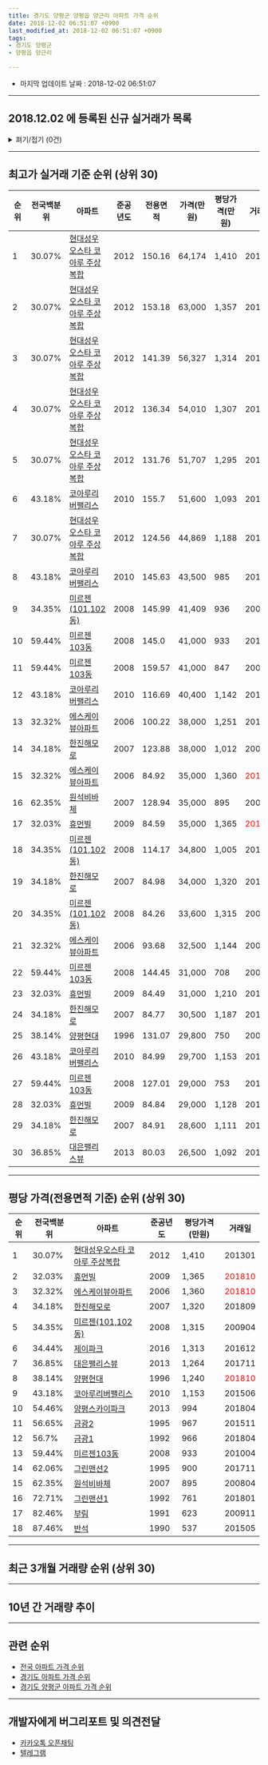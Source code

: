 ```yaml
---
title: 경기도 양평군 양평읍 양근리 아파트 가격 순위
date: 2018-12-02 06:51:07 +0900
last_modified_at: 2018-12-02 06:51:07 +0900
tags:
- 경기도 양평군
- 양평읍 양근리

---
```


* 마지막 업데이트 날짜 : 2018-12-02 06:51:07

---

## 2018.12.02 에 등록된 신규 실거래가 목록

<details>
<summary>펴기/접기 (0건)</summary>
<div markdown="1">

|아파트|전국백분위|준공년도|전용면적|가격(만원)|평당가격(만원)|거래일|
|---|---|---|---|---|---|---|
|없음|||||||


</div>
</details>

---

## 최고가 실거래 기준 순위 (상위 30)


|순위|전국백분위|아파트|준공년도|전용면적|가격(만원)|평당가격(만원)|거래일|
|---|---|---|---|---|---|---|---|
|1|30.07%|[현대성우오스타 코아루 주상복합](https://search.naver.com/search.naver?query=%EA%B2%BD%EA%B8%B0%EB%8F%84+%EC%96%91%ED%8F%89%EA%B5%B0+%EC%96%91%ED%8F%89%EC%9D%8D+%EC%96%91%EA%B7%BC%EB%A6%AC+%ED%98%84%EB%8C%80%EC%84%B1%EC%9A%B0%EC%98%A4%EC%8A%A4%ED%83%80+%EC%BD%94%EC%95%84%EB%A3%A8+%EC%A3%BC%EC%83%81%EB%B3%B5%ED%95%A9)|2012|150.16|64,174|1,410|201301|
|2|30.07%|[현대성우오스타 코아루 주상복합](https://search.naver.com/search.naver?query=%EA%B2%BD%EA%B8%B0%EB%8F%84+%EC%96%91%ED%8F%89%EA%B5%B0+%EC%96%91%ED%8F%89%EC%9D%8D+%EC%96%91%EA%B7%BC%EB%A6%AC+%ED%98%84%EB%8C%80%EC%84%B1%EC%9A%B0%EC%98%A4%EC%8A%A4%ED%83%80+%EC%BD%94%EC%95%84%EB%A3%A8+%EC%A3%BC%EC%83%81%EB%B3%B5%ED%95%A9)|2012|153.18|63,000|1,357|201609|
|3|30.07%|[현대성우오스타 코아루 주상복합](https://search.naver.com/search.naver?query=%EA%B2%BD%EA%B8%B0%EB%8F%84+%EC%96%91%ED%8F%89%EA%B5%B0+%EC%96%91%ED%8F%89%EC%9D%8D+%EC%96%91%EA%B7%BC%EB%A6%AC+%ED%98%84%EB%8C%80%EC%84%B1%EC%9A%B0%EC%98%A4%EC%8A%A4%ED%83%80+%EC%BD%94%EC%95%84%EB%A3%A8+%EC%A3%BC%EC%83%81%EB%B3%B5%ED%95%A9)|2012|141.39|56,327|1,314|201401|
|4|30.07%|[현대성우오스타 코아루 주상복합](https://search.naver.com/search.naver?query=%EA%B2%BD%EA%B8%B0%EB%8F%84+%EC%96%91%ED%8F%89%EA%B5%B0+%EC%96%91%ED%8F%89%EC%9D%8D+%EC%96%91%EA%B7%BC%EB%A6%AC+%ED%98%84%EB%8C%80%EC%84%B1%EC%9A%B0%EC%98%A4%EC%8A%A4%ED%83%80+%EC%BD%94%EC%95%84%EB%A3%A8+%EC%A3%BC%EC%83%81%EB%B3%B5%ED%95%A9)|2012|136.34|54,010|1,307|201304|
|5|30.07%|[현대성우오스타 코아루 주상복합](https://search.naver.com/search.naver?query=%EA%B2%BD%EA%B8%B0%EB%8F%84+%EC%96%91%ED%8F%89%EA%B5%B0+%EC%96%91%ED%8F%89%EC%9D%8D+%EC%96%91%EA%B7%BC%EB%A6%AC+%ED%98%84%EB%8C%80%EC%84%B1%EC%9A%B0%EC%98%A4%EC%8A%A4%ED%83%80+%EC%BD%94%EC%95%84%EB%A3%A8+%EC%A3%BC%EC%83%81%EB%B3%B5%ED%95%A9)|2012|131.76|51,707|1,295|201401|
|6|43.18%|[코아루리버팰리스](https://search.naver.com/search.naver?query=%EA%B2%BD%EA%B8%B0%EB%8F%84+%EC%96%91%ED%8F%89%EA%B5%B0+%EC%96%91%ED%8F%89%EC%9D%8D+%EC%96%91%EA%B7%BC%EB%A6%AC+%EC%BD%94%EC%95%84%EB%A3%A8%EB%A6%AC%EB%B2%84%ED%8C%B0%EB%A6%AC%EC%8A%A4)|2010|155.7|51,600|1,093|201010|
|7|30.07%|[현대성우오스타 코아루 주상복합](https://search.naver.com/search.naver?query=%EA%B2%BD%EA%B8%B0%EB%8F%84+%EC%96%91%ED%8F%89%EA%B5%B0+%EC%96%91%ED%8F%89%EC%9D%8D+%EC%96%91%EA%B7%BC%EB%A6%AC+%ED%98%84%EB%8C%80%EC%84%B1%EC%9A%B0%EC%98%A4%EC%8A%A4%ED%83%80+%EC%BD%94%EC%95%84%EB%A3%A8+%EC%A3%BC%EC%83%81%EB%B3%B5%ED%95%A9)|2012|124.56|44,869|1,188|201211|
|8|43.18%|[코아루리버팰리스](https://search.naver.com/search.naver?query=%EA%B2%BD%EA%B8%B0%EB%8F%84+%EC%96%91%ED%8F%89%EA%B5%B0+%EC%96%91%ED%8F%89%EC%9D%8D+%EC%96%91%EA%B7%BC%EB%A6%AC+%EC%BD%94%EC%95%84%EB%A3%A8%EB%A6%AC%EB%B2%84%ED%8C%B0%EB%A6%AC%EC%8A%A4)|2010|145.63|43,500|985|201212|
|9|34.35%|[미르젠(101,102동)](https://search.naver.com/search.naver?query=%EA%B2%BD%EA%B8%B0%EB%8F%84+%EC%96%91%ED%8F%89%EA%B5%B0+%EC%96%91%ED%8F%89%EC%9D%8D+%EC%96%91%EA%B7%BC%EB%A6%AC+%EB%AF%B8%EB%A5%B4%EC%A0%A0%28101%2C102%EB%8F%99%29)|2008|145.99|41,409|936|200901|
|10|59.44%|[미르젠103동](https://search.naver.com/search.naver?query=%EA%B2%BD%EA%B8%B0%EB%8F%84+%EC%96%91%ED%8F%89%EA%B5%B0+%EC%96%91%ED%8F%89%EC%9D%8D+%EC%96%91%EA%B7%BC%EB%A6%AC+%EB%AF%B8%EB%A5%B4%EC%A0%A0103%EB%8F%99)|2008|145.0|41,000|933|201004|
|11|59.44%|[미르젠103동](https://search.naver.com/search.naver?query=%EA%B2%BD%EA%B8%B0%EB%8F%84+%EC%96%91%ED%8F%89%EA%B5%B0+%EC%96%91%ED%8F%89%EC%9D%8D+%EC%96%91%EA%B7%BC%EB%A6%AC+%EB%AF%B8%EB%A5%B4%EC%A0%A0103%EB%8F%99)|2008|159.57|41,000|847|200904|
|12|43.18%|[코아루리버팰리스](https://search.naver.com/search.naver?query=%EA%B2%BD%EA%B8%B0%EB%8F%84+%EC%96%91%ED%8F%89%EA%B5%B0+%EC%96%91%ED%8F%89%EC%9D%8D+%EC%96%91%EA%B7%BC%EB%A6%AC+%EC%BD%94%EC%95%84%EB%A3%A8%EB%A6%AC%EB%B2%84%ED%8C%B0%EB%A6%AC%EC%8A%A4)|2010|116.69|40,400|1,142|201805|
|13|32.32%|[에스케이뷰아파트](https://search.naver.com/search.naver?query=%EA%B2%BD%EA%B8%B0%EB%8F%84+%EC%96%91%ED%8F%89%EA%B5%B0+%EC%96%91%ED%8F%89%EC%9D%8D+%EC%96%91%EA%B7%BC%EB%A6%AC+%EC%97%90%EC%8A%A4%EC%BC%80%EC%9D%B4%EB%B7%B0%EC%95%84%ED%8C%8C%ED%8A%B8)|2006|100.22|38,000|1,251|201808|
|14|34.18%|[한진해모로](https://search.naver.com/search.naver?query=%EA%B2%BD%EA%B8%B0%EB%8F%84+%EC%96%91%ED%8F%89%EA%B5%B0+%EC%96%91%ED%8F%89%EC%9D%8D+%EC%96%91%EA%B7%BC%EB%A6%AC+%ED%95%9C%EC%A7%84%ED%95%B4%EB%AA%A8%EB%A1%9C)|2007|123.88|38,000|1,012|200804|
|15|32.32%|[에스케이뷰아파트](https://search.naver.com/search.naver?query=%EA%B2%BD%EA%B8%B0%EB%8F%84+%EC%96%91%ED%8F%89%EA%B5%B0+%EC%96%91%ED%8F%89%EC%9D%8D+%EC%96%91%EA%B7%BC%EB%A6%AC+%EC%97%90%EC%8A%A4%EC%BC%80%EC%9D%B4%EB%B7%B0%EC%95%84%ED%8C%8C%ED%8A%B8)|2006|84.92|35,000|1,360|<span style="color:red">201810</span>|
|16|62.35%|[원석비바체](https://search.naver.com/search.naver?query=%EA%B2%BD%EA%B8%B0%EB%8F%84+%EC%96%91%ED%8F%89%EA%B5%B0+%EC%96%91%ED%8F%89%EC%9D%8D+%EC%96%91%EA%B7%BC%EB%A6%AC+%EC%9B%90%EC%84%9D%EB%B9%84%EB%B0%94%EC%B2%B4)|2007|128.94|35,000|895|200804|
|17|32.03%|[휴먼빌](https://search.naver.com/search.naver?query=%EA%B2%BD%EA%B8%B0%EB%8F%84+%EC%96%91%ED%8F%89%EA%B5%B0+%EC%96%91%ED%8F%89%EC%9D%8D+%EC%96%91%EA%B7%BC%EB%A6%AC+%ED%9C%B4%EB%A8%BC%EB%B9%8C)|2009|84.59|35,000|1,365|<span style="color:red">201810</span>|
|18|34.35%|[미르젠(101,102동)](https://search.naver.com/search.naver?query=%EA%B2%BD%EA%B8%B0%EB%8F%84+%EC%96%91%ED%8F%89%EA%B5%B0+%EC%96%91%ED%8F%89%EC%9D%8D+%EC%96%91%EA%B7%BC%EB%A6%AC+%EB%AF%B8%EB%A5%B4%EC%A0%A0%28101%2C102%EB%8F%99%29)|2008|114.17|34,800|1,005|201105|
|19|34.18%|[한진해모로](https://search.naver.com/search.naver?query=%EA%B2%BD%EA%B8%B0%EB%8F%84+%EC%96%91%ED%8F%89%EA%B5%B0+%EC%96%91%ED%8F%89%EC%9D%8D+%EC%96%91%EA%B7%BC%EB%A6%AC+%ED%95%9C%EC%A7%84%ED%95%B4%EB%AA%A8%EB%A1%9C)|2007|84.98|34,000|1,320|201809|
|20|34.35%|[미르젠(101,102동)](https://search.naver.com/search.naver?query=%EA%B2%BD%EA%B8%B0%EB%8F%84+%EC%96%91%ED%8F%89%EA%B5%B0+%EC%96%91%ED%8F%89%EC%9D%8D+%EC%96%91%EA%B7%BC%EB%A6%AC+%EB%AF%B8%EB%A5%B4%EC%A0%A0%28101%2C102%EB%8F%99%29)|2008|84.26|33,600|1,315|200904|
|21|32.32%|[에스케이뷰아파트](https://search.naver.com/search.naver?query=%EA%B2%BD%EA%B8%B0%EB%8F%84+%EC%96%91%ED%8F%89%EA%B5%B0+%EC%96%91%ED%8F%89%EC%9D%8D+%EC%96%91%EA%B7%BC%EB%A6%AC+%EC%97%90%EC%8A%A4%EC%BC%80%EC%9D%B4%EB%B7%B0%EC%95%84%ED%8C%8C%ED%8A%B8)|2006|93.68|32,500|1,144|200902|
|22|59.44%|[미르젠103동](https://search.naver.com/search.naver?query=%EA%B2%BD%EA%B8%B0%EB%8F%84+%EC%96%91%ED%8F%89%EA%B5%B0+%EC%96%91%ED%8F%89%EC%9D%8D+%EC%96%91%EA%B7%BC%EB%A6%AC+%EB%AF%B8%EB%A5%B4%EC%A0%A0103%EB%8F%99)|2008|144.45|31,000|708|200907|
|23|32.03%|[휴먼빌](https://search.naver.com/search.naver?query=%EA%B2%BD%EA%B8%B0%EB%8F%84+%EC%96%91%ED%8F%89%EA%B5%B0+%EC%96%91%ED%8F%89%EC%9D%8D+%EC%96%91%EA%B7%BC%EB%A6%AC+%ED%9C%B4%EB%A8%BC%EB%B9%8C)|2009|84.49|31,000|1,210|201802|
|24|34.18%|[한진해모로](https://search.naver.com/search.naver?query=%EA%B2%BD%EA%B8%B0%EB%8F%84+%EC%96%91%ED%8F%89%EA%B5%B0+%EC%96%91%ED%8F%89%EC%9D%8D+%EC%96%91%EA%B7%BC%EB%A6%AC+%ED%95%9C%EC%A7%84%ED%95%B4%EB%AA%A8%EB%A1%9C)|2007|84.77|30,500|1,187|201802|
|25|38.14%|[양평현대](https://search.naver.com/search.naver?query=%EA%B2%BD%EA%B8%B0%EB%8F%84+%EC%96%91%ED%8F%89%EA%B5%B0+%EC%96%91%ED%8F%89%EC%9D%8D+%EC%96%91%EA%B7%BC%EB%A6%AC+%EC%96%91%ED%8F%89%ED%98%84%EB%8C%80)|1996|131.07|29,800|750|200804|
|26|43.18%|[코아루리버팰리스](https://search.naver.com/search.naver?query=%EA%B2%BD%EA%B8%B0%EB%8F%84+%EC%96%91%ED%8F%89%EA%B5%B0+%EC%96%91%ED%8F%89%EC%9D%8D+%EC%96%91%EA%B7%BC%EB%A6%AC+%EC%BD%94%EC%95%84%EB%A3%A8%EB%A6%AC%EB%B2%84%ED%8C%B0%EB%A6%AC%EC%8A%A4)|2010|84.99|29,700|1,153|201506|
|27|59.44%|[미르젠103동](https://search.naver.com/search.naver?query=%EA%B2%BD%EA%B8%B0%EB%8F%84+%EC%96%91%ED%8F%89%EA%B5%B0+%EC%96%91%ED%8F%89%EC%9D%8D+%EC%96%91%EA%B7%BC%EB%A6%AC+%EB%AF%B8%EB%A5%B4%EC%A0%A0103%EB%8F%99)|2008|127.01|29,000|753|201009|
|28|32.03%|[휴먼빌](https://search.naver.com/search.naver?query=%EA%B2%BD%EA%B8%B0%EB%8F%84+%EC%96%91%ED%8F%89%EA%B5%B0+%EC%96%91%ED%8F%89%EC%9D%8D+%EC%96%91%EA%B7%BC%EB%A6%AC+%ED%9C%B4%EB%A8%BC%EB%B9%8C)|2009|84.84|29,000|1,128|201403|
|29|34.18%|[한진해모로](https://search.naver.com/search.naver?query=%EA%B2%BD%EA%B8%B0%EB%8F%84+%EC%96%91%ED%8F%89%EA%B5%B0+%EC%96%91%ED%8F%89%EC%9D%8D+%EC%96%91%EA%B7%BC%EB%A6%AC+%ED%95%9C%EC%A7%84%ED%95%B4%EB%AA%A8%EB%A1%9C)|2007|84.91|28,600|1,111|201410|
|30|36.85%|[대은팰리스뷰](https://search.naver.com/search.naver?query=%EA%B2%BD%EA%B8%B0%EB%8F%84+%EC%96%91%ED%8F%89%EA%B5%B0+%EC%96%91%ED%8F%89%EC%9D%8D+%EC%96%91%EA%B7%BC%EB%A6%AC+%EB%8C%80%EC%9D%80%ED%8C%B0%EB%A6%AC%EC%8A%A4%EB%B7%B0)|2013|80.03|26,500|1,092|201401|


---

## 평당 가격(전용면적 기준) 순위 (상위 30)


|순위|전국백분위|아파트|준공년도|평당가격(만원)|거래일|
|---|---|---|---|---|---|
|1|30.07%|[현대성우오스타 코아루 주상복합](https://search.naver.com/search.naver?query=%EA%B2%BD%EA%B8%B0%EB%8F%84+%EC%96%91%ED%8F%89%EA%B5%B0+%EC%96%91%ED%8F%89%EC%9D%8D+%EC%96%91%EA%B7%BC%EB%A6%AC+%ED%98%84%EB%8C%80%EC%84%B1%EC%9A%B0%EC%98%A4%EC%8A%A4%ED%83%80+%EC%BD%94%EC%95%84%EB%A3%A8+%EC%A3%BC%EC%83%81%EB%B3%B5%ED%95%A9)|2012|1,410|201301|
|2|32.03%|[휴먼빌](https://search.naver.com/search.naver?query=%EA%B2%BD%EA%B8%B0%EB%8F%84+%EC%96%91%ED%8F%89%EA%B5%B0+%EC%96%91%ED%8F%89%EC%9D%8D+%EC%96%91%EA%B7%BC%EB%A6%AC+%ED%9C%B4%EB%A8%BC%EB%B9%8C)|2009|1,365|<span style="color:red">201810</span>|
|3|32.32%|[에스케이뷰아파트](https://search.naver.com/search.naver?query=%EA%B2%BD%EA%B8%B0%EB%8F%84+%EC%96%91%ED%8F%89%EA%B5%B0+%EC%96%91%ED%8F%89%EC%9D%8D+%EC%96%91%EA%B7%BC%EB%A6%AC+%EC%97%90%EC%8A%A4%EC%BC%80%EC%9D%B4%EB%B7%B0%EC%95%84%ED%8C%8C%ED%8A%B8)|2006|1,360|<span style="color:red">201810</span>|
|4|34.18%|[한진해모로](https://search.naver.com/search.naver?query=%EA%B2%BD%EA%B8%B0%EB%8F%84+%EC%96%91%ED%8F%89%EA%B5%B0+%EC%96%91%ED%8F%89%EC%9D%8D+%EC%96%91%EA%B7%BC%EB%A6%AC+%ED%95%9C%EC%A7%84%ED%95%B4%EB%AA%A8%EB%A1%9C)|2007|1,320|201809|
|5|34.35%|[미르젠(101,102동)](https://search.naver.com/search.naver?query=%EA%B2%BD%EA%B8%B0%EB%8F%84+%EC%96%91%ED%8F%89%EA%B5%B0+%EC%96%91%ED%8F%89%EC%9D%8D+%EC%96%91%EA%B7%BC%EB%A6%AC+%EB%AF%B8%EB%A5%B4%EC%A0%A0%28101%2C102%EB%8F%99%29)|2008|1,315|200904|
|6|34.44%|[제이파크](https://search.naver.com/search.naver?query=%EA%B2%BD%EA%B8%B0%EB%8F%84+%EC%96%91%ED%8F%89%EA%B5%B0+%EC%96%91%ED%8F%89%EC%9D%8D+%EC%96%91%EA%B7%BC%EB%A6%AC+%EC%A0%9C%EC%9D%B4%ED%8C%8C%ED%81%AC)|2016|1,313|201612|
|7|36.85%|[대은팰리스뷰](https://search.naver.com/search.naver?query=%EA%B2%BD%EA%B8%B0%EB%8F%84+%EC%96%91%ED%8F%89%EA%B5%B0+%EC%96%91%ED%8F%89%EC%9D%8D+%EC%96%91%EA%B7%BC%EB%A6%AC+%EB%8C%80%EC%9D%80%ED%8C%B0%EB%A6%AC%EC%8A%A4%EB%B7%B0)|2013|1,264|201711|
|8|38.14%|[양평현대](https://search.naver.com/search.naver?query=%EA%B2%BD%EA%B8%B0%EB%8F%84+%EC%96%91%ED%8F%89%EA%B5%B0+%EC%96%91%ED%8F%89%EC%9D%8D+%EC%96%91%EA%B7%BC%EB%A6%AC+%EC%96%91%ED%8F%89%ED%98%84%EB%8C%80)|1996|1,240|<span style="color:red">201810</span>|
|9|43.18%|[코아루리버팰리스](https://search.naver.com/search.naver?query=%EA%B2%BD%EA%B8%B0%EB%8F%84+%EC%96%91%ED%8F%89%EA%B5%B0+%EC%96%91%ED%8F%89%EC%9D%8D+%EC%96%91%EA%B7%BC%EB%A6%AC+%EC%BD%94%EC%95%84%EB%A3%A8%EB%A6%AC%EB%B2%84%ED%8C%B0%EB%A6%AC%EC%8A%A4)|2010|1,153|201506|
|10|54.46%|[양평스카이파크](https://search.naver.com/search.naver?query=%EA%B2%BD%EA%B8%B0%EB%8F%84+%EC%96%91%ED%8F%89%EA%B5%B0+%EC%96%91%ED%8F%89%EC%9D%8D+%EC%96%91%EA%B7%BC%EB%A6%AC+%EC%96%91%ED%8F%89%EC%8A%A4%EC%B9%B4%EC%9D%B4%ED%8C%8C%ED%81%AC)|2013|994|201804|
|11|56.65%|[금광2](https://search.naver.com/search.naver?query=%EA%B2%BD%EA%B8%B0%EB%8F%84+%EC%96%91%ED%8F%89%EA%B5%B0+%EC%96%91%ED%8F%89%EC%9D%8D+%EC%96%91%EA%B7%BC%EB%A6%AC+%EA%B8%88%EA%B4%912)|1995|967|201511|
|12|56.7%|[금광1](https://search.naver.com/search.naver?query=%EA%B2%BD%EA%B8%B0%EB%8F%84+%EC%96%91%ED%8F%89%EA%B5%B0+%EC%96%91%ED%8F%89%EC%9D%8D+%EC%96%91%EA%B7%BC%EB%A6%AC+%EA%B8%88%EA%B4%911)|1992|966|201804|
|13|59.44%|[미르젠103동](https://search.naver.com/search.naver?query=%EA%B2%BD%EA%B8%B0%EB%8F%84+%EC%96%91%ED%8F%89%EA%B5%B0+%EC%96%91%ED%8F%89%EC%9D%8D+%EC%96%91%EA%B7%BC%EB%A6%AC+%EB%AF%B8%EB%A5%B4%EC%A0%A0103%EB%8F%99)|2008|933|201004|
|14|62.06%|[그린맨션2](https://search.naver.com/search.naver?query=%EA%B2%BD%EA%B8%B0%EB%8F%84+%EC%96%91%ED%8F%89%EA%B5%B0+%EC%96%91%ED%8F%89%EC%9D%8D+%EC%96%91%EA%B7%BC%EB%A6%AC+%EA%B7%B8%EB%A6%B0%EB%A7%A8%EC%85%982)|1995|900|201711|
|15|62.35%|[원석비바체](https://search.naver.com/search.naver?query=%EA%B2%BD%EA%B8%B0%EB%8F%84+%EC%96%91%ED%8F%89%EA%B5%B0+%EC%96%91%ED%8F%89%EC%9D%8D+%EC%96%91%EA%B7%BC%EB%A6%AC+%EC%9B%90%EC%84%9D%EB%B9%84%EB%B0%94%EC%B2%B4)|2007|895|200804|
|16|72.71%|[그린맨션1](https://search.naver.com/search.naver?query=%EA%B2%BD%EA%B8%B0%EB%8F%84+%EC%96%91%ED%8F%89%EA%B5%B0+%EC%96%91%ED%8F%89%EC%9D%8D+%EC%96%91%EA%B7%BC%EB%A6%AC+%EA%B7%B8%EB%A6%B0%EB%A7%A8%EC%85%981)|1992|761|201801|
|17|82.46%|[부림](https://search.naver.com/search.naver?query=%EA%B2%BD%EA%B8%B0%EB%8F%84+%EC%96%91%ED%8F%89%EA%B5%B0+%EC%96%91%ED%8F%89%EC%9D%8D+%EC%96%91%EA%B7%BC%EB%A6%AC+%EB%B6%80%EB%A6%BC)|1991|623|200911|
|18|87.46%|[반석](https://search.naver.com/search.naver?query=%EA%B2%BD%EA%B8%B0%EB%8F%84+%EC%96%91%ED%8F%89%EA%B5%B0+%EC%96%91%ED%8F%89%EC%9D%8D+%EC%96%91%EA%B7%BC%EB%A6%AC+%EB%B0%98%EC%84%9D)|1990|537|201505|


---

## 최근 3개월 거래량 순위 (상위 30)


<div style="width:100%;">
    <canvas id="deal_count_ranking" height="250"></canvas>
</div>


<script>
new Chart(document.getElementById("deal_count_ranking"), {
    type: 'horizontalBar',
    data: {
        labels: ['양평현대', '현대성우오스타 코아루 주상복합', '에스케이뷰아파트', '그린맨션1', '휴먼빌', '양평스카이파크', '그린맨션2', '미르젠(101,102동)', '코아루리버팰리스'],
        datasets: [{
            label: '실거래 수',
            data: [6, 4, 3, 2, 2, 2, 1, 1, 1],
            borderColor: "rgba(255, 0, 128, 1)",
            backgroundColor: "rgba(255, 0, 128, 0.5)",
            fill: false,
        }]
    },
    options: {
        responsive: true,
        title: {
            display: true,
            text: '최근 3개월 거래량 순위'
        },
        tooltips: {
            mode: 'index',
            intersect: false,
            callbacks: {
                title: function(tooltipItems, data) {
                    return "실거래 수:";
                },
                label: function(tooltipItem, data) {
                    return data.labels[tooltipItem.index] + ": " + tooltipItem.xLabel;
                }
            }
        },
        hover: {
            mode: 'nearest',
            intersect: true
        },
        scales: {
            xAxes: [{
                display: true,
                scaleLabel: {
                    display: true,
                    labelString: '실거래 수'
                },
                ticks: {
                    suggestedMin: 0,
                }
            }],
            yAxes: [{
                display: true,
                ticks: {
                    autoSkip: false,
                    callback: function(value, index, values) {
                        if (value.length > 15)
                            return value.substr(0, 13) + "...";
                        else
                            return value;
                    }
                },
                scaleLabel: {
                    display: false,
                }
            }]
        }
    }
});

</script>


---

## 10년 간 거래량 추이


<div style="width:100%;">
    <canvas id="deal_progress" height="250"></canvas>
</div>

<script>
new Chart(document.getElementById("deal_progress"), {
    type: 'line',
    data: {
        labels: ['200812','200901','200902','200903','200904','200905','200906','200907','200908','200909','200910','200911','200912','201001','201002','201003','201004','201005','201006','201007','201008','201009','201010','201011','201012','201101','201102','201103','201104','201105','201106','201107','201108','201109','201110','201111','201112','201201','201202','201203','201204','201205','201206','201207','201208','201209','201210','201211','201212','201301','201302','201303','201304','201305','201306','201307','201308','201309','201310','201311','201312','201401','201402','201403','201404','201405','201406','201407','201408','201409','201410','201411','201412','201501','201502','201503','201504','201505','201506','201507','201508','201509','201510','201511','201512','201601','201602','201603','201604','201605','201606','201607','201608','201609','201610','201611','201612','201701','201702','201703','201704','201705','201706','201707','201708','201709','201710','201711','201712','201801','201802','201803','201804','201805','201806','201807','201808','201809','201810','201811','201812'],
        datasets: [{
            label: '실거래 수',
            pointRadius: 1,
            data: [6, 3, 6, 5, 10, 5, 8, 9, 9, 14, 11, 7, 8, 4, 3, 10, 7, 4, 4, 5, 7, 4, 11, 9, 8, 4, 8, 16, 6, 9, 5, 5, 12, 13, 10, 13, 10, 11, 13, 16, 8, 11, 21, 4, 15, 11, 12, 44, 16, 8, 10, 3, 16, 7, 14, 13, 15, 19, 29, 13, 12, 29, 14, 27, 19, 11, 13, 13, 16, 11, 14, 12, 10, 15, 11, 14, 11, 9, 8, 12, 20, 14, 15, 9, 5, 14, 14, 11, 15, 14, 9, 11, 7, 16, 16, 8, 12, 2, 18, 16, 15, 7, 11, 9, 9, 12, 8, 14, 10, 17, 13, 13, 20, 14, 10, 9, 14, 13, 18, 4, 0],
            borderColor: "rgba(255, 201, 14, 1)",
            backgroundColor: "rgba(255, 201, 14, 0.5)",
            fill: true,
        }]
    },
    options: {
        responsive: true,
        title: {
            display: true,
            text: '10년간 거래량 추이'
        },
        tooltips: {
            mode: 'index',
            intersect: false,
        },
        hover: {
            mode: 'nearest',
            intersect: true
        },
        scales: {
            xAxes: [{
                display: true,
                scaleLabel: {
                    display: true,
                    labelString: '년/월'
                }
            }],
            yAxes: [{
                display: true,
                ticks: {
                    suggestedMin: 0,
                },
                scaleLabel: {
                    display: true,
                    labelString: '실거래 수'
                }
            }]
        }
    }
});

</script>


---

## 관련 순위

- [전국 아파트 가격 순위](https://inasie.github.io/apt-ranking/전국)
- [경기도 아파트 가격 순위](https://inasie.github.io/apt-ranking/경기도)
- [경기도 양평군 아파트 가격 순위](https://inasie.github.io/apt-ranking/경기도-양평군)


---

## 개발자에게 버그리포트 및 의견전달

- [카카오톡 오픈채팅](https://open.kakao.com/o/gLJUAP4)
- [텔레그램](https://t.me/inasie)

